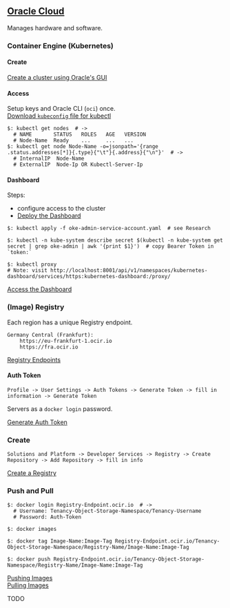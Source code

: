 ## [Oracle Cloud](https://www.oracle.com/cloud/)

Manages hardware and software.  

### Container Engine (Kubernetes)

#### Create

[Create a cluster using Oracle's GUI](Docs/Infrastructure/Services/ContainerEngine/CreateKubernetes)

#### Access

Setup keys and Oracle CLI (`oci`) once.  
[Download `kubeconfig` file for kubectl](Docs/Infrastructure/Services/ContainerEngine/DownloadKubeconfig)  

```
$: kubectl get nodes  # ->
  # NAME       STATUS   ROLES   AGE   VERSION
  # Node-Name  Ready    ...     ...   ...
$: kubectl get node Node-Name -o=jsonpath='{range .status.addresses[*]}{.type}{"\t"}{.address}{"\n"}'  # ->
  # InternalIP	Node-Name
  # ExternalIP	Node-Ip OR Kubectl-Server-Ip
```

#### Dashboard

Steps:
* configure access to the cluster
* [Deploy the Dashboard](../../../../DevOps/Container/Kubernetes/Dashboard)  

```
$: kubectl apply -f oke-admin-service-account.yaml  # see Research

$: kubectl -n kube-system describe secret $(kubectl -n kube-system get secret | grep oke-admin | awk '{print $1}')  # copy Bearer Token in `token:`
```

```
$: kubectl proxy
# Note: visit http://localhost:8001/api/v1/namespaces/kubernetes-dashboard/services/https:kubernetes-dashboard:/proxy/
```

[Access the Dashboard](Docs/Infrastructure/Services/ContainerEngine/StartingK8sDashboard)

### (Image) Registry

Each region has a unique Registry endpoint.  

```
Germany Central (Frankfurt):
    https://eu-frankfurt-1.ocir.io
    https://fra.ocir.io
```

[Registry Endpoints](Docs\Infrastructure\Services\Registry\PrepareForRegistry)

#### Auth Token

```
Profile -> User Settings -> Auth Tokens -> Generate Token -> fill in information -> Generate Token
```

Servers as a `docker login` password.  

[Generate Auth Token](Docs\Infrastructure\Services\Registry\GetAuthToken)

### Create

```
Solutions and Platform -> Developer Services -> Registry -> Create Repository -> Add Repository -> fill in info
```

[Create a Registry](Docs\Infrastructure\Services\Registry\GetAuthToken)

### Push and Pull

```
$: docker login Registry-Endpoint.ocir.io  # ->
  # Username: Tenancy-Object-Storage-Namespace/Tenancy-Username
  # Password: Auth-Token

$: docker images

$: docker tag Image-Name:Image-Tag Registry-Endpoint.ocir.io/Tenancy-Object-Storage-Namespace/Registry-Name/Image-Name:Image-Tag

$: docker push Registry-Endpoint.ocir.io/Tenancy-Object-Storage-Namespace/Registry-Name/Image-Name:Image-Tag
```

[Pushing Images](Docs\Infrastructure\Services\Registry\PushingImages)  
[Pulling Images](Docs\Infrastructure\Services\Registry\PullingImages)  

TODO
